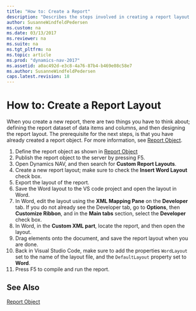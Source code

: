 ```yaml
---
title: "How to: Create a Report"
description: "Describes the steps involved in creating a report layout."
author: SusanneWindfeldPedersen
ms.custom: na
ms.date: 03/13/2017
ms.reviewer: na
ms.suite: na
ms.tgt_pltfrm: na
ms.topic: article
ms.prod: "dynamics-nav-2017"
ms.assetid: a0ac492d-e3c8-4a76-87b4-b469e08c58e7
ms.author: SusanneWindfeldPedersen
caps.latest.revision: 18
---
```


# How to: Create a Report Layout
When you create a new report, there are two things you have to think about; defining the report dataset of data items and columns, and then designing the report layout. The prerequisite for the next steps, is that you have already created a report object. For more information, see [Report Object](devenv-report-object.md).

1. Define the report object as shown in [Report Object](devenv-report-object.md)
2. Publish the report object to the server by pressing F5.
3. Open Dynamics NAV, and then search for **Custom Report Layouts**.
4. Create a new report layout; make sure to check the **Insert Word Layout** check box.
5. Export the layout of the report.
6. Save the Word layout to the VS code project and open the layout in Word.
7. In Word, edit the layout using the **XML Mapping Pane** on the **Developer** tab. If you do not already see the Developer tab, go to **Options**, then **Customize Ribbon**, and in the **Main tabs** section, select the **Developer** check box.
8. In Word, in the **Custom XML part**, locate the report, and then open the layout.
9. Drag elements onto the document, and save the report layout when you are done.
10. Back in Visual Studio Code, make sure to add the properties ```WordLayout``` set to the name of the layout file, and the ```DefaultLayout``` property set to **Word**.
11. Press F5 to compile and run the report.


## See Also
[Report Object](devenv-report-object.md)  
